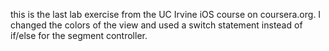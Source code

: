 this is the last lab exercise from the UC Irvine iOS course on coursera.org. I changed the colors of the view and used a switch statement instead of if/else for the segment controller.
